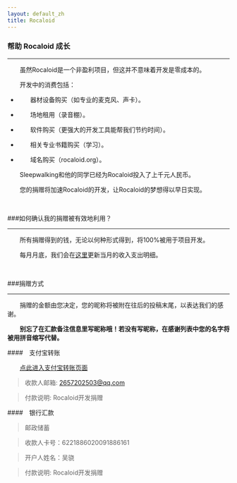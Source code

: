 ```yaml
---
layout: default_zh
title: Rocaloid
---
```


### 帮助 Rocaloid 成长

---

&emsp;&emsp;虽然Rocaloid是一个非盈利项目，但这并不意味着开发是零成本的。

&emsp;&emsp;开发中的消费包括：

* &emsp;&emsp;器材设备购买（如专业的麦克风、声卡）。

* &emsp;&emsp;场地租用（录音棚）。

* &emsp;&emsp;软件购买（更强大的开发工具能帮我们节约时间）。

* &emsp;&emsp;相关专业书籍购买（学习）。

* &emsp;&emsp;域名购买（rocaloid.org）。

&emsp;&emsp;Sleepwalking和他的同学已经为Rocaloid投入了上千元人民币。

&emsp;&emsp;您的捐赠将加速Rocaloid的开发，让Rocaloid的梦想得以早日实现。

<br />

###如何确认我的捐赠被有效地利用？

---

&emsp;&emsp;所有捐赠得到的钱，无论以何种形式得到，将100%被用于项目开发。

&emsp;&emsp;每月月底，我们会在[这里](/sub/zh/accounting.html)更新当月的收入支出明细。

<br />

###捐赠方式

---

&emsp;&emsp;捐赠的金额由您决定，您的昵称将被附在往后的投稿末尾，以表达我们的感谢。

&emsp;&emsp;**别忘了在汇款备注信息里写昵称哦！若没有写昵称，在感谢列表中您的名字将被用拼音缩写代替。**

####&emsp;支付宝转账

&emsp;&emsp;[点此进入支付宝转账页面](https://shenghuo.alipay.com/send/payment/fill.htm)

> 收款人邮箱: 2657202503@qq.com

> 付款说明: Rocaloid开发捐赠

####&emsp;银行汇款

> 邮政储蓄

> 收款人卡号：6221886020091886161

> 开户人姓名：吴骁

> 付款说明: Rocaloid开发捐赠

<br />
